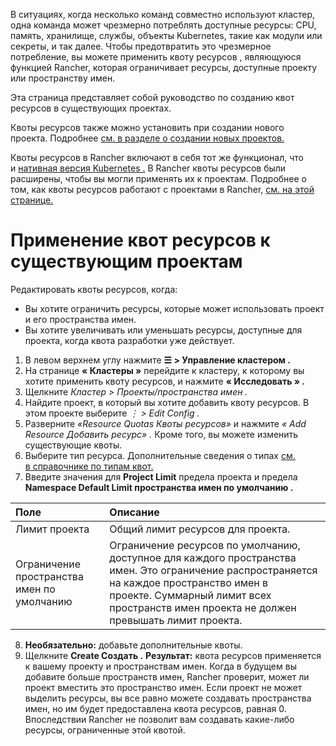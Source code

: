 В ситуациях, когда несколько команд совместно используют кластер, одна команда может чрезмерно потреблять доступные ресурсы: CPU, память, хранилище, службы, объекты Kubernetes, такие как модули или секреты, и так далее. Чтобы предотвратить это чрезмерное потребление, вы можете применить квоту ресурсов , являющуюся функцией Rancher, которая ограничивает ресурсы, доступные проекту или пространству имен.

Эта страница представляет собой руководство по созданию квот ресурсов в существующих проектах.

Квоты ресурсов также можно установить при создании нового проекта. Подробнее [см. в разделе о создании новых проектов.](https://github.com/rancher/docs/blob/master/content/rancher/v2.6/en/project-admin/resource-quotas/%7B%7B%3Cbaseurl%3E%7D%7D/rancher/v2.6/en/cluster-admin/projects-and-namespaces/#creating-projects)

Квоты ресурсов в Rancher включают в себя тот же функционал, что и [нативная версия Kubernetes .](https://kubernetes.io/docs/concepts/policy/resource-quotas/) В Rancher квоты ресурсов были расширены, чтобы вы могли применять их к проектам. Подробнее о том, как квоты ресурсов работают с проектами в Rancher, [см. на этой странице.](https://github.com/rancher/docs/blob/master/content/rancher/v2.6/en/project-admin/resource-quotas/quotas-for-projects)

# Применение квот ресурсов к существующим проектам

Редактировать квоты ресурсов, когда:
-	Вы хотите ограничить ресурсы, которые может использовать проект и его пространства имен.
-	Вы хотите увеличивать или уменьшать ресурсы, доступные для проекта, когда квота разработки уже действует.

1.	В левом верхнем углу нажмите **☰ > Управление кластером .**
2.	На странице **« Кластеры »** перейдите к кластеру, к которому вы хотите применить квоту ресурсов, и нажмите **« Исследовать » .**
3.	Щелкните *Кластер > Проекты/пространства имен .*
4.	Найдите проект, в который вы хотите добавить квоту ресурсов. В этом проекте выберите *⋮ > Edit Config .*
5.	Разверните *«Resource Quotas Квоты ресурсов»* и нажмите *« Add Resource Добавить ресурс» .* Кроме того, вы можете изменить существующие квоты.
6.	Выберите тип ресурса. Дополнительные сведения о типах [см. в справочнике по типам квот.](https://github.com/rancher/docs/blob/master/content/rancher/v2.6/en/project-admin/resource-quotas/quota-type-reference)
7.	Введите значения для **Project Limit**  предела проекта и предела **Namespace Default Limit пространства имен по умолчанию .**

|Поле	|Описание|
|:-|:-|
|Лимит проекта	|Общий лимит ресурсов для проекта.|
|Ограничение пространства имен по умолчанию	|Ограничение ресурсов по умолчанию, доступное для каждого пространства имен. Это ограничение распространяется на каждое пространство имен в проекте. Суммарный лимит всех пространств имен проекта не должен превышать лимит проекта.|

8.	**Необязательно:** добавьте дополнительные квоты.
9.	Щелкните **Create Создать .**
**Результат:** квота ресурсов применяется к вашему проекту и пространствам имен. Когда в будущем вы добавите больше пространств имен, Rancher проверит, может ли проект вместить это пространство имен. Если проект не может выделить ресурсы, вы все равно можете создавать пространства имен, но им будет предоставлена квота ресурсов, равная 0. Впоследствии Rancher не позволит вам создавать какие-либо ресурсы, ограниченные этой квотой.

